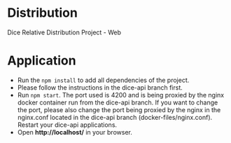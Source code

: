 # Distribution
Dice Relative Distribution Project - Web

# Application 
  - Run the `npm install` to add all dependencies of the project.
  - Please follow the instructions in the dice-api branch first. 
  - Run `npm start`. The port used is 4200 and is being proxied by the nginx docker container run from the dice-api branch.
      If you want to change the port, please also change the port being proxied by the nginx in the nginx.conf located
    in the dice-api branch (docker-files/nginx.conf). Restart your dice-api applications.
  - Open **http://localhost/** in your browser. 
